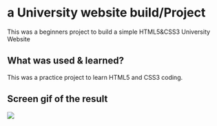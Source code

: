 <h1>a University website build/Project </h1>

This was a beginners project to build a simple HTML5&CSS3 University Website

<h2>What was used & learned?</h2>

This was a practice project to learn HTML5 and CSS3 coding.

<h2> Screen gif of the result</h2>

![](project.gif)

